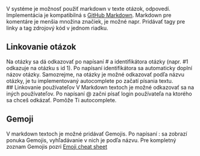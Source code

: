 V systéme je možnosť použiť markdown v texte otázok, odpovedí. Implementácia je kompatibilná s [GitHub Markdown](http://guides.github.com/overviews/mastering-markdown/). Markdown pre komentáre je menšia množina značiek, je možné napr. Pridávať tagy pre linky a tag zdrojový kód v jednom riadku.
## Linkovanie otázok
Na otázky sa dá odkazovať po napísaní # a identifikátora otázky (napr. #1 odkazuje na otázku s id 1). Po napísaní identifikátora sa automaticky doplní názov otázky. Samozrejme, na otázky je možné odkazovať podľa názvu otázky, je tu implementovaný autocomplete po začatí písania textu.
## Linkovanie používateľov
V Markdown textoch je možné odkazovať sa na iných používateľov. Po napísaní @ začni písať login používateľa na ktorého sa chceš odkázať. Pomôže Ti autocomplete.
## Gemoji
V markdown textoch je možné pridávať Gemojis. Po napísaní : sa zobrazí ponuka Gemojis, vyhľadávanie v nich je podľa názvu. Pre kompletný zoznam Gemojis pozri [Emoji cheat sheet](http://www.emoji-cheat-sheet.com/)